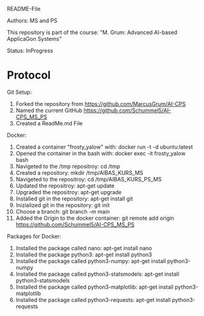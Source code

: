 README-File

Authors: MS and PS

This repository is part of the course: "M. Grum: Advanced AI-based ApplicaGon Systems"

Status: InProgress


# Protocol

Git Setup:

1. Forked the repository from https://github.com/MarcusGrum/AI-CPS
2. Named the current GitHub https://github.com/Schummel5/AI-CPS_MS_PS
3. Created a ReadMe.md File

Docker:

1. Created a container "frosty_yalow" with: docker run -t -d ubuntu:latest 
2. Opened the container in the bash with: docker exec -it frosty_yalow bash
3. Navigeted to the /tmp repositroy: cd /tmp
4. Created a repository: mkdir /tmp/AIBAS_KURS_MS
5. Navigeted to the repositroy: cd /tmp/AIBAS_KURS_PS_MS
6. Updated the repositroy: apt-get update
7. Upgraded the repositroy: apt-get upgrade
8. Installed git in the repository: apt-get install git
9. Inizialized git in the repository: git init
10. Choose a branch: git branch -m main
11. Added the Origin to the docker container: git remote add origin https://github.com/Schummel5/AI-CPS_MS_PS

Packages for Docker:

1. Installed the package called nano: apt-get install nano
2. Installed the package python3: apt-get install python3
3. Installed the package called python3-numpy: apt-get install python3-numpy
4. Installed the package called python3-statsmodels: apt-get install python3-statsmodels
5. Installed the package called python3-matplotlib: apt-get install python3-matplotlib
6. Installed the package called python3-requests: apt-get install python3-requests

